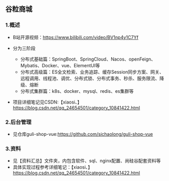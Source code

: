 ## 谷粒商城



### 1.概述

- B站开源视频：https://www.bilibili.com/video/BV1np4y1C7Yf
- 分为三阶段
    - 分布式基础篇：SpringBoot、SpringCloud、Nacos、openFeign、Mybatis、Docker、vue、ElementUI等
    - 分布式高级篇：ES全文检索、业务追踪、缓存Session同步方案、网关、远程调用、线程池、调优、分布式锁、分布式事务、秒杀、服务限流、降级、熔断
    - 分布式集群篇：k8s、docker、mysql、redis、es集群等
    
- 项目详细笔记见CSDN:【xiaosi、】https://blog.csdn.net/qq_24654501/category_10841422.html

### 2.后台管理

- 见仓库guli-shop-vue:https://github.com/sichaolong/guli-shop-vue


### 3.资料

- 见【资料汇总】文件夹，内包含软件、sql、nginx配置、尚硅谷配套资料等
- 具体实现过程参考详细笔记：【xiaosi、】https://blog.csdn.net/qq_24654501/category_10841422.html




